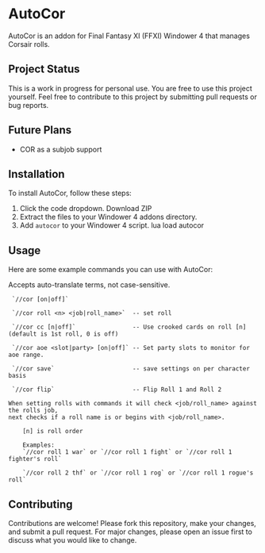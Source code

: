 # AutoCor

AutoCor is an addon for Final Fantasy XI (FFXI) Windower 4 that manages Corsair rolls.

## Project Status

This is a work in progress for personal use. You are free to use this project yourself. Feel free to contribute to this project by submitting pull requests or bug reports.

## Future Plans
- COR as a subjob support

## Installation

To install AutoCor, follow these steps:

1. Click the code dropdown. Download ZIP
2. Extract the files to your Windower 4 addons directory.
3. Add `autocor` to your Windower 4 script. lua load autocor

## Usage

Here are some example commands you can use with AutoCor:

Accepts auto-translate terms, not case-sensitive.

     `//cor [on|off]`

     `//cor roll <n> <job|roll_name>`  -- set roll

     `//cor cc [n|off]`                -- Use crooked cards on roll [n] (default is 1st roll, 0 is off)

     `//cor aoe <slot|party> [on|off]` -- Set party slots to monitor for aoe range.

     `//cor save`                      -- save settings on per character basis

     `//cor flip`                      -- Flip Roll 1 and Roll 2
        
    When setting rolls with commands it will check <job/roll_name> against the rolls job,
    next checks if a roll name is or begins with <job/roll_name>.
    
        [n] is roll order

        Examples:
        `//cor roll 1 war` or `//cor roll 1 fight` or `//cor roll 1 fighter's roll`
        
        `//cor roll 2 thf` or `//cor roll 1 rog` or `//cor roll 1 rogue's roll`

## Contributing

Contributions are welcome! Please fork this repository, make your changes, and submit a pull request. For major changes, please open an issue first to discuss what you would like to change.